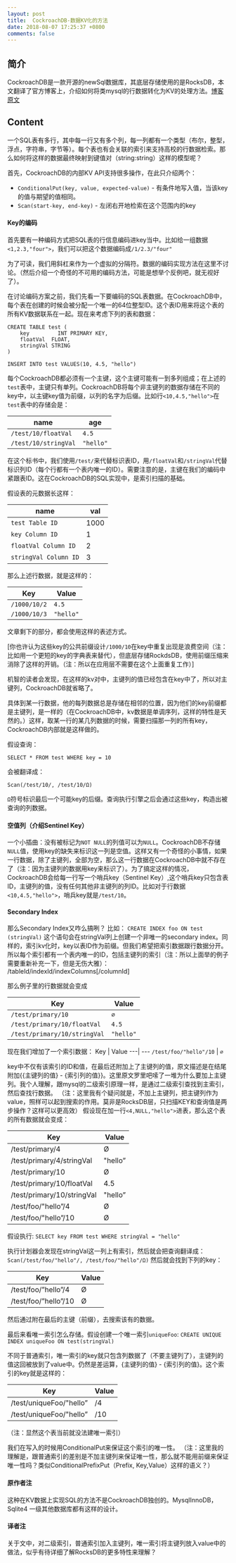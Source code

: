 ```yaml
---
layout: post
title:  CockroachDB-数据KV化的方法
date: 2018-08-07 17:25:37 +0800
comments: false
---
```



## 简介
CockroachDB是一款开源的newSql数据库，其底层存储使用的是RocksDB，本文翻译了官方博客上，介绍如何将类mysql的行数据转化为KV的处理方法。[博客原文](https://www.cockroachlabs.com/blog/sql-in-cockroachdb-mapping-table-data-to-key-value-storage/)

## Content

一个SQL表有多行，其中每一行又有多个列，每一列都有一个类型（布尔，整型，浮点，字符串，字节等）。每个表也有会关联的索引来支持高校的行数据检索。那么如何将这样的数据最终映射到键值对（string:string）这样的模型呢？

首先，CockroachDB的内部KV API支持很多操作，在此只介绍两个：
- `ConditionalPut(key, value, expected-value)` - 有条件地写入值，当该key的值与期望的值相同。
- `Scan(start-key, end-key)` - 左闭右开地检索在这个范围内的key

#### Key的编码

首先要有一种编码方式把SQL表的行信息编码进key当中。比如给一组数据`<1,2.3,"four">`，我们可以把这个数据编码成`/1/2.3/"four"`

为了可读，我们用斜杠来作为一个虚拟的分隔符。数据的编码实现方法在这里不讨论。（然后介绍一个奇怪的不可用的编码方法，可能是想举个反例吧，就无视好了）。

在讨论编码方案之前，我们先看一下要编码的SQL表数据。在CockroachDB中，每个表在创建的时候会被分配一个唯一的64位整型ID。这个表ID用来将这个表的所有KV数据联系在一起。现在来考虑下列的表和数据：
```
CREATE TABLE test (
	key 		INT PRIMARY KEY,
	floatVal  FLOAT,
	stringVal STRING
)

INSERT INTO test VALUES(10, 4.5, "hello")
```

每个CockroachDB都必须有一个主键，这个主键可能有一到多列组成；在上述的`test`表中，主键只有单列。CockroachDB将每个非主键列的数据存储在不同的key中，以主键key值为前缀，以列的名字为后缀。比如行`<10,4.5,"hello">`在`test`表中的存储会是：

name | age
---- | ---
`/test/10/floatVal` | `4.5`
`/test/10/stringVal` |  `"hello"`


在这个标书中，我们使用`/test/`来代替标识表ID，用`/floatVal`和`/stringVal`代替标识列ID（每个行都有一个表内唯一的ID）。需要注意的是，主键在我们的编码中紧跟表ID。这在CockroachDB的SQL实现中，是索引扫描的基础。


假设表的元数据长这样：

name | val 
---- | ---
`test Table ID` | 1000
`key Column ID` | 1
`floatVal Column ID` | 2
`stringVal Column ID` | 3

那么上述行数据，就是这样的：

Key | Value
---- | ---
`/1000/10/2` | `4.5`
`/1000/10/3` |  `"hello"`

文章剩下的部分，都会使用这样的表述方式。

[你也许认为这些key的公共前缀设计`/1000/10`在key中重复出现是浪费空间（注：比如用一个更短的key的字典表来替代），但底层存储RockdsDB，使用前缀压缩来消除了这样的开销。（注：所以在应用层不需要在这个上面重复工作）]

机智的读者会发现，在这样的kv对中，主键列的值已经包含在key中了，所以对主键列，CockroachDB就省略了。

具体到某一行数据，他的每列数据总是存储在相邻的位置，因为他们的key前缀都是主键列，是一样的（在CockroachDB中，kv数据是单调序列，这样的特性是天然的。）这样，取某一行的某几列数据的时候，需要扫描那一列的所有key，CockroachDB内部就是这样做的。

假设查询：

`SELECT * FROM test WHERE key = 10`

会被翻译成：

`Scan(/test/10/, /test/10/Ω)`

`Ω`符号标识最后一个可能key的后缀。查询执行引擎之后会通过这些key，构造出被查询的列数据。


#### 空值列（介绍Sentinel Key）

一个小插曲：没有被标记为`NOT NULL`的列值可以为`NULL`。CockroachDB不存储`NULL`值，使用key的缺失来标识这一列是空值。这样又有一个奇怪的小事情，如果一行数据，除了主键列，全部为空，那么这一行数据在CockroachDB中就不存在了（注：因为主键列的数据用key来标识了）。为了搞定这样的情况，CockroachDB会给每一行写一个哨兵key（Sentinel Key）,这个哨兵key只包含表ID，主键列的值，没有任何其他非主键列的列ID。比如对于行数据`<10,4.5,"hello">`，哨兵key就是`/test/10`。

#### Secondary Index

那么Secondary Index又咋么搞咧？
比如：
`CREATE INDEX foo ON test (stringVal)`
这个语句会在stringVal列上创建一个非唯一的secondary index。同样的，索引kv化时，key以表ID作为前缀。但我们希望把索引数据跟行数据分开。所以每个索引都有一个表内唯一的ID，包括主键列的索引（注：所以上面举的例子需要重新补充一下，但是无伤大雅）：
/tableId/indexId/indexColumns[/columnId]

那么例子里的行数据就会变成

Key | Value
---| ---
`/test/primary/10` | `∅`
`/test/primary/10/floatVal` | `4.5`
`/test/primary/10/stringVal` | `"hello"`

现在我们增加了一个索引数据：
Key | Value
---| ---
`/test/foo/"hello"/10` | `∅`

key中不仅有该索引的ID和值，在最后还附加上了主键列的值，原文描述是在结尾附加{{主键列的值} - {索引列的值}}。这里原文罗里吧嗦了一堆为什么要加上主键列。我个人理解，跟mysql的二级索引原理一样，是通过二级索引查找到主索引，然后查找行数据。
（注：这里我有个疑问就是，不加上主键列，把主键列作为value，照样可以起到搜索的作用。莫非是RocksDB层，只扫描KEY和查询值是两步操作？这样可以更高效）
假设现在加一行`<4,NULL,"hello">`进表，那么这个表的所有数据就会变成：

Key | Value
--- | ---
/test/primary/4 | Ø
/test/primary/4/stringVal |	"hello”
/test/primary/10	| Ø
/test/primary/10/floatVal	| 4.5
/test/primary/10/stringVal	| "hello”
/test/foo/"hello”/4	| Ø
/test/foo/"hello”/10|	Ø

假设执行:
`SELECT key FROM test WHERE stringVal = "hello"`

执行计划器会发现在stringVal这一列上有索引，然后就会把查询翻译成：
`Scan(/test/foo/"hello"/, /test/foo/"hello"/Ω)`
然后就会找到下列的key：

Key	| Value
--- | ---
/test/foo/”hello”/4	| Ø
/test/foo/”hello”/10 |	Ø
然后通过附在最后的主键（前缀），去搜索该有的数据。

最后来看唯一索引怎么存储。假设创建一个唯一索引`uniqueFoo`:
`CREATE UNIQUE INDEX uniqueFoo ON test(stringVal)`

不同于普通索引，唯一索引的key就只包含列数据了（不要主键列了），主键列的值这回被放到了value中。仍然是差运算，{主键列的值} - {索引列的值}。这个索引的key就是这样的：

Key	| Value
--- | ---
/test/uniqueFoo/"hello”	| /4
/test/uniqueFoo/"hello”	| /10

（注：显然这个表当前就没法建唯一索引）

我们在写入的时候用ConditionalPut来保证这个索引的唯一性。
（注：这里我的理解是，跟普通索引的差别是不加主键列来保证唯一性，那么就不能用前缀来保证唯一性吗？类似ConditionalPrefixPut（Prefix, Key,Value）这样的语义？）

#### 原作者注
这种在KV数据上实现SQL的方法不是CockroachDB独创的。MysqlInnoDB， Sqlite4 一级其他数据库都有这样的设计。

#### 译者注
关于文中，对二级索引，普通索引加入主键列，唯一索引将主键列放入value中的做法，似乎有待详细了解RocksDB的更多特性来理解？

